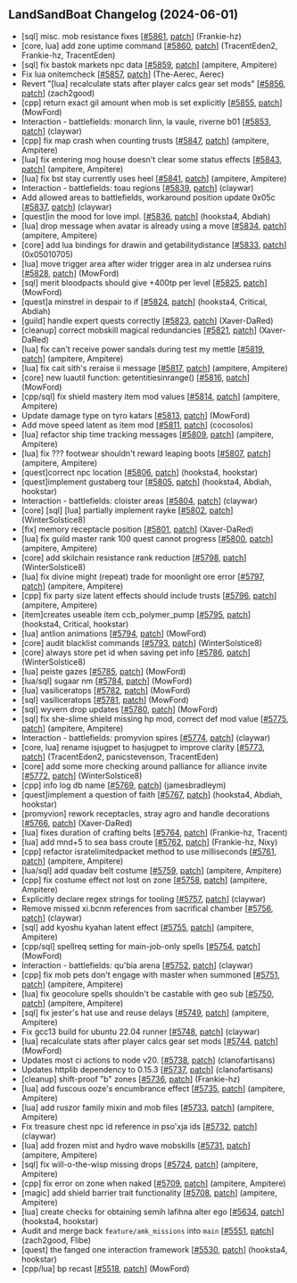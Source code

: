 ## LandSandBoat Changelog (2024-06-01)
- [sql] misc. mob resistance fixes [[#5861](https://github.com/LandSandBoat/server/pull/5861), [patch](https://github.com/LandSandBoat/server/pull/5861.patch)] (Frankie-hz)
- [core, lua] add zone uptime command [[#5860](https://github.com/LandSandBoat/server/pull/5860), [patch](https://github.com/LandSandBoat/server/pull/5860.patch)] (TracentEden2, Frankie-hz, TracentEden)
- [sql] fix bastok markets npc data [[#5859](https://github.com/LandSandBoat/server/pull/5859), [patch](https://github.com/LandSandBoat/server/pull/5859.patch)] (ampitere, Ampitere)
- Fix lua onitemcheck [[#5857](https://github.com/LandSandBoat/server/pull/5857), [patch](https://github.com/LandSandBoat/server/pull/5857.patch)] (The-Aerec, Aerec)
- Revert "[lua] recalculate stats after player calcs gear set mods" [[#5856](https://github.com/LandSandBoat/server/pull/5856), [patch](https://github.com/LandSandBoat/server/pull/5856.patch)] (zach2good)
- [cpp] return exact gil amount when mob is set explicitly [[#5855](https://github.com/LandSandBoat/server/pull/5855), [patch](https://github.com/LandSandBoat/server/pull/5855.patch)] (MowFord)
- Interaction - battlefields: monarch linn, la vaule, riverne b01 [[#5853](https://github.com/LandSandBoat/server/pull/5853), [patch](https://github.com/LandSandBoat/server/pull/5853.patch)] (claywar)
- [cpp] fix map crash when counting trusts [[#5847](https://github.com/LandSandBoat/server/pull/5847), [patch](https://github.com/LandSandBoat/server/pull/5847.patch)] (ampitere, Ampitere)
- [lua] fix entering mog house doesn't clear some status effects [[#5843](https://github.com/LandSandBoat/server/pull/5843), [patch](https://github.com/LandSandBoat/server/pull/5843.patch)] (ampitere, Ampitere)
- [lua] fix bst stay currently uses heel [[#5841](https://github.com/LandSandBoat/server/pull/5841), [patch](https://github.com/LandSandBoat/server/pull/5841.patch)] (ampitere, Ampitere)
- Interaction - battlefields: toau regions [[#5839](https://github.com/LandSandBoat/server/pull/5839), [patch](https://github.com/LandSandBoat/server/pull/5839.patch)] (claywar)
- Add allowed areas to battlefields, workaround position update 0x05c [[#5837](https://github.com/LandSandBoat/server/pull/5837), [patch](https://github.com/LandSandBoat/server/pull/5837.patch)] (claywar)
- [quest]in the mood for love impl. [[#5836](https://github.com/LandSandBoat/server/pull/5836), [patch](https://github.com/LandSandBoat/server/pull/5836.patch)] (hooksta4, Abdiah)
- [lua] drop message when avatar is already using a move [[#5834](https://github.com/LandSandBoat/server/pull/5834), [patch](https://github.com/LandSandBoat/server/pull/5834.patch)] (ampitere, Ampitere)
- [core] add lua bindings for drawin and getabilitydistance [[#5833](https://github.com/LandSandBoat/server/pull/5833), [patch](https://github.com/LandSandBoat/server/pull/5833.patch)] (0x05010705)
- [lua] move trigger area after wider trigger area in alz undersea ruins [[#5828](https://github.com/LandSandBoat/server/pull/5828), [patch](https://github.com/LandSandBoat/server/pull/5828.patch)] (MowFord)
- [sql] merit bloodpacts should give +400tp per level [[#5825](https://github.com/LandSandBoat/server/pull/5825), [patch](https://github.com/LandSandBoat/server/pull/5825.patch)] (MowFord)
- [quest]a minstrel in despair to if [[#5824](https://github.com/LandSandBoat/server/pull/5824), [patch](https://github.com/LandSandBoat/server/pull/5824.patch)] (hooksta4, Critical, Abdiah)
- [guild] handle expert quests correctly [[#5823](https://github.com/LandSandBoat/server/pull/5823), [patch](https://github.com/LandSandBoat/server/pull/5823.patch)] (Xaver-DaRed)
- [cleanup] correct mobskill magical redundancies [[#5821](https://github.com/LandSandBoat/server/pull/5821), [patch](https://github.com/LandSandBoat/server/pull/5821.patch)] (Xaver-DaRed)
- [lua] fix can't receive power sandals during test my mettle [[#5819](https://github.com/LandSandBoat/server/pull/5819), [patch](https://github.com/LandSandBoat/server/pull/5819.patch)] (ampitere, Ampitere)
- [lua] fix cait sith's reraise ii message [[#5817](https://github.com/LandSandBoat/server/pull/5817), [patch](https://github.com/LandSandBoat/server/pull/5817.patch)] (ampitere, Ampitere)
- [core] new luautil function: getentitiesinrange() [[#5816](https://github.com/LandSandBoat/server/pull/5816), [patch](https://github.com/LandSandBoat/server/pull/5816.patch)] (MowFord)
- [cpp/sql] fix shield mastery item mod values [[#5814](https://github.com/LandSandBoat/server/pull/5814), [patch](https://github.com/LandSandBoat/server/pull/5814.patch)] (ampitere, Ampitere)
- Update damage type on tyro katars [[#5813](https://github.com/LandSandBoat/server/pull/5813), [patch](https://github.com/LandSandBoat/server/pull/5813.patch)] (MowFord)
- Add move speed latent as item mod [[#5811](https://github.com/LandSandBoat/server/pull/5811), [patch](https://github.com/LandSandBoat/server/pull/5811.patch)] (cocosolos)
- [lua] refactor ship time tracking messages [[#5809](https://github.com/LandSandBoat/server/pull/5809), [patch](https://github.com/LandSandBoat/server/pull/5809.patch)] (ampitere, Ampitere)
- [lua] fix ??? footwear shouldn't reward leaping boots [[#5807](https://github.com/LandSandBoat/server/pull/5807), [patch](https://github.com/LandSandBoat/server/pull/5807.patch)] (ampitere, Ampitere)
- [quest]correct npc location [[#5806](https://github.com/LandSandBoat/server/pull/5806), [patch](https://github.com/LandSandBoat/server/pull/5806.patch)] (hooksta4, hookstar)
- [quest]implement gustaberg tour [[#5805](https://github.com/LandSandBoat/server/pull/5805), [patch](https://github.com/LandSandBoat/server/pull/5805.patch)] (hooksta4, Abdiah, hookstar)
- Interaction - battlefields: cloister areas [[#5804](https://github.com/LandSandBoat/server/pull/5804), [patch](https://github.com/LandSandBoat/server/pull/5804.patch)] (claywar)
- [core] [sql] [lua] partially implement rayke [[#5802](https://github.com/LandSandBoat/server/pull/5802), [patch](https://github.com/LandSandBoat/server/pull/5802.patch)] (WinterSolstice8)
- [fix] memory receptacle position [[#5801](https://github.com/LandSandBoat/server/pull/5801), [patch](https://github.com/LandSandBoat/server/pull/5801.patch)] (Xaver-DaRed)
- [lua] fix guild master rank 100 quest cannot progress [[#5800](https://github.com/LandSandBoat/server/pull/5800), [patch](https://github.com/LandSandBoat/server/pull/5800.patch)] (ampitere, Ampitere)
- [core] add skilchain resistance rank reduction [[#5798](https://github.com/LandSandBoat/server/pull/5798), [patch](https://github.com/LandSandBoat/server/pull/5798.patch)] (WinterSolstice8)
- [lua] fix divine might (repeat) trade for moonlight ore error [[#5797](https://github.com/LandSandBoat/server/pull/5797), [patch](https://github.com/LandSandBoat/server/pull/5797.patch)] (ampitere, Ampitere)
- [cpp] fix party size latent effects should include trusts [[#5796](https://github.com/LandSandBoat/server/pull/5796), [patch](https://github.com/LandSandBoat/server/pull/5796.patch)] (ampitere, Ampitere)
- [item]creates useable item ccb_polymer_pump [[#5795](https://github.com/LandSandBoat/server/pull/5795), [patch](https://github.com/LandSandBoat/server/pull/5795.patch)] (hooksta4, Critical, hookstar)
- [lua] antlion animations [[#5794](https://github.com/LandSandBoat/server/pull/5794), [patch](https://github.com/LandSandBoat/server/pull/5794.patch)] (MowFord)
- [core] audit blacklist commands [[#5793](https://github.com/LandSandBoat/server/pull/5793), [patch](https://github.com/LandSandBoat/server/pull/5793.patch)] (WinterSolstice8)
- [core] always store pet id when saving pet info [[#5786](https://github.com/LandSandBoat/server/pull/5786), [patch](https://github.com/LandSandBoat/server/pull/5786.patch)] (WinterSolstice8)
- [lua] peiste gazes [[#5785](https://github.com/LandSandBoat/server/pull/5785), [patch](https://github.com/LandSandBoat/server/pull/5785.patch)] (MowFord)
- [lua/sql] sugaar nm [[#5784](https://github.com/LandSandBoat/server/pull/5784), [patch](https://github.com/LandSandBoat/server/pull/5784.patch)] (MowFord)
- [lua] vasiliceratops [[#5782](https://github.com/LandSandBoat/server/pull/5782), [patch](https://github.com/LandSandBoat/server/pull/5782.patch)] (MowFord)
- [sql] vasiliceratops [[#5781](https://github.com/LandSandBoat/server/pull/5781), [patch](https://github.com/LandSandBoat/server/pull/5781.patch)] (MowFord)
- [sql] wyvern drop updates [[#5780](https://github.com/LandSandBoat/server/pull/5780), [patch](https://github.com/LandSandBoat/server/pull/5780.patch)] (MowFord)
- [sql] fix she-slime shield missing hp mod, correct def mod value [[#5775](https://github.com/LandSandBoat/server/pull/5775), [patch](https://github.com/LandSandBoat/server/pull/5775.patch)] (ampitere, Ampitere)
- Interaction - battlefields: promyvion spires [[#5774](https://github.com/LandSandBoat/server/pull/5774), [patch](https://github.com/LandSandBoat/server/pull/5774.patch)] (claywar)
- [core, lua] rename isjugpet to hasjugpet to improve clarity [[#5773](https://github.com/LandSandBoat/server/pull/5773), [patch](https://github.com/LandSandBoat/server/pull/5773.patch)] (TracentEden2, panicstevenson, TracentEden)
- [core] add some more checking around palliance for alliance invite [[#5772](https://github.com/LandSandBoat/server/pull/5772), [patch](https://github.com/LandSandBoat/server/pull/5772.patch)] (WinterSolstice8)
- [cpp] info log db name [[#5769](https://github.com/LandSandBoat/server/pull/5769), [patch](https://github.com/LandSandBoat/server/pull/5769.patch)] (jamesbradleym)
- [quest]implement a question of faith [[#5767](https://github.com/LandSandBoat/server/pull/5767), [patch](https://github.com/LandSandBoat/server/pull/5767.patch)] (hooksta4, Abdiah, hookstar)
- [promyvion] rework receptacles, stray agro and handle decorations [[#5766](https://github.com/LandSandBoat/server/pull/5766), [patch](https://github.com/LandSandBoat/server/pull/5766.patch)] (Xaver-DaRed)
- [lua] fixes duration of crafting belts [[#5764](https://github.com/LandSandBoat/server/pull/5764), [patch](https://github.com/LandSandBoat/server/pull/5764.patch)] (Frankie-hz, Tracent)
- [lua] add mnd+5 to sea bass croute [[#5762](https://github.com/LandSandBoat/server/pull/5762), [patch](https://github.com/LandSandBoat/server/pull/5762.patch)] (Frankie-hz, Nixy)
- [cpp] refactor isratelimitedpacket method to use milliseconds [[#5761](https://github.com/LandSandBoat/server/pull/5761), [patch](https://github.com/LandSandBoat/server/pull/5761.patch)] (ampitere, Ampitere)
- [lua/sql] add quadav belt costume [[#5759](https://github.com/LandSandBoat/server/pull/5759), [patch](https://github.com/LandSandBoat/server/pull/5759.patch)] (ampitere, Ampitere)
- [cpp] fix costume effect not lost on zone [[#5758](https://github.com/LandSandBoat/server/pull/5758), [patch](https://github.com/LandSandBoat/server/pull/5758.patch)] (ampitere, Ampitere)
- Explicitly declare regex strings for tooling [[#5757](https://github.com/LandSandBoat/server/pull/5757), [patch](https://github.com/LandSandBoat/server/pull/5757.patch)] (claywar)
- Remove missed xi.bcnm references from sacrifical chamber [[#5756](https://github.com/LandSandBoat/server/pull/5756), [patch](https://github.com/LandSandBoat/server/pull/5756.patch)] (claywar)
- [sql] add kyoshu kyahan latent effect [[#5755](https://github.com/LandSandBoat/server/pull/5755), [patch](https://github.com/LandSandBoat/server/pull/5755.patch)] (ampitere, Ampitere)
- [cpp/sql] spellreq setting for main-job-only spells [[#5754](https://github.com/LandSandBoat/server/pull/5754), [patch](https://github.com/LandSandBoat/server/pull/5754.patch)] (MowFord)
- Interaction - battlefields: qu'bia arena [[#5752](https://github.com/LandSandBoat/server/pull/5752), [patch](https://github.com/LandSandBoat/server/pull/5752.patch)] (claywar)
- [cpp] fix mob pets don't engage with master when summoned [[#5751](https://github.com/LandSandBoat/server/pull/5751), [patch](https://github.com/LandSandBoat/server/pull/5751.patch)] (ampitere, Ampitere)
- [lua] fix geocolure spells shouldn't be castable with geo sub [[#5750](https://github.com/LandSandBoat/server/pull/5750), [patch](https://github.com/LandSandBoat/server/pull/5750.patch)] (ampitere, Ampitere)
- [sql] fix jester's hat use and reuse delays [[#5749](https://github.com/LandSandBoat/server/pull/5749), [patch](https://github.com/LandSandBoat/server/pull/5749.patch)] (ampitere, Ampitere)
- Fix gcc13 build for ubuntu 22.04 runner [[#5748](https://github.com/LandSandBoat/server/pull/5748), [patch](https://github.com/LandSandBoat/server/pull/5748.patch)] (claywar)
- [lua] recalculate stats after player calcs gear set mods [[#5744](https://github.com/LandSandBoat/server/pull/5744), [patch](https://github.com/LandSandBoat/server/pull/5744.patch)] (MowFord)
- Updates most ci actions to node v20. [[#5738](https://github.com/LandSandBoat/server/pull/5738), [patch](https://github.com/LandSandBoat/server/pull/5738.patch)] (clanofartisans)
- Updates httplib dependency to 0.15.3 [[#5737](https://github.com/LandSandBoat/server/pull/5737), [patch](https://github.com/LandSandBoat/server/pull/5737.patch)] (clanofartisans)
- [cleanup] shift-proof "b" zones [[#5736](https://github.com/LandSandBoat/server/pull/5736), [patch](https://github.com/LandSandBoat/server/pull/5736.patch)] (Frankie-hz)
- [lua] add fuscous ooze's encumbrance effect [[#5735](https://github.com/LandSandBoat/server/pull/5735), [patch](https://github.com/LandSandBoat/server/pull/5735.patch)] (ampitere, Ampitere)
- [lua] add ruszor family mixin and mob files [[#5733](https://github.com/LandSandBoat/server/pull/5733), [patch](https://github.com/LandSandBoat/server/pull/5733.patch)] (ampitere, Ampitere)
- Fix treasure chest npc id reference in pso'xja ids [[#5732](https://github.com/LandSandBoat/server/pull/5732), [patch](https://github.com/LandSandBoat/server/pull/5732.patch)] (claywar)
- [lua] add frozen mist and hydro wave mobskills [[#5731](https://github.com/LandSandBoat/server/pull/5731), [patch](https://github.com/LandSandBoat/server/pull/5731.patch)] (ampitere, Ampitere)
- [sql] fix will-o-the-wisp missing drops [[#5724](https://github.com/LandSandBoat/server/pull/5724), [patch](https://github.com/LandSandBoat/server/pull/5724.patch)] (ampitere, Ampitere)
- [cpp] fix error on zone when naked [[#5709](https://github.com/LandSandBoat/server/pull/5709), [patch](https://github.com/LandSandBoat/server/pull/5709.patch)] (ampitere, Ampitere)
- [magic] add shield barrier trait functionality [[#5708](https://github.com/LandSandBoat/server/pull/5708), [patch](https://github.com/LandSandBoat/server/pull/5708.patch)] (ampitere, Ampitere)
- [lua] create checks for obtaining semih lafihna alter ego [[#5634](https://github.com/LandSandBoat/server/pull/5634), [patch](https://github.com/LandSandBoat/server/pull/5634.patch)] (hooksta4, hookstar)
- Audit and merge back `feature/amk_missions` into `main` [[#5551](https://github.com/LandSandBoat/server/pull/5551), [patch](https://github.com/LandSandBoat/server/pull/5551.patch)] (zach2good, Flibe)
- [quest] the fanged one interaction framework [[#5530](https://github.com/LandSandBoat/server/pull/5530), [patch](https://github.com/LandSandBoat/server/pull/5530.patch)] (hooksta4, hookstar)
- [cpp/lua] bp recast [[#5518](https://github.com/LandSandBoat/server/pull/5518), [patch](https://github.com/LandSandBoat/server/pull/5518.patch)] (MowFord)
